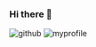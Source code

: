 ### Hi there 👋



![github](https://img.shields.io/badge/GitHub-100000?style=for-the-badge&logo=github&logoColor=white)
![myprofile](https://github-readme-stats.vercel.app/api?username={qwes5674}&theme=blue-green)
